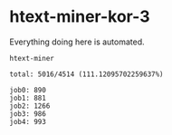 # htext-miner-kor-3

Everything doing here is automated.

```
htext-miner

total: 5016/4514 (111.12095702259637%)

job0: 890
job1: 881
job2: 1266
job3: 986
job4: 993
```
